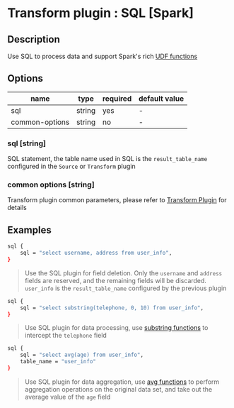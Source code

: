 # Transform plugin : SQL [Spark]

## Description

Use SQL to process data and support Spark's rich [UDF functions](https://spark.apache.org/docs/latest/api/sql)

## Options

| name           | type   | required | default value |
| -------------- | ------ | -------- | ------------- |
| sql            | string | yes      | -             |
| common-options | string | no       | -             |

### sql [string]

SQL statement, the table name used in SQL is the `result_table_name` configured in the `Source` or `Transform` plugin

### common options [string]

Transform plugin common parameters, please refer to [Transform Plugin](./transform-plugin.md) for details

## Examples

```bash
sql {
    sql = "select username, address from user_info",
}
```

> Use the SQL plugin for field deletion. Only the `username` and `address` fields are reserved, and the remaining fields will be discarded. `user_info` is the `result_table_name` configured by the previous plugin

```bash
sql {
    sql = "select substring(telephone, 0, 10) from user_info",
}
```

> Use SQL plugin for data processing, use [substring functions](https://spark.apache.org/docs/latest/api/sql/#substring) to intercept the `telephone` field

```bash
sql {
    sql = "select avg(age) from user_info",
    table_name = "user_info"
}
```

> Use SQL plugin for data aggregation, use [avg functions](https://spark.apache.org/docs/latest/api/sql/#avg) to perform aggregation operations on the original data set, and take out the average value of the `age` field
